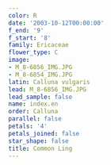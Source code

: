 ```yaml
---
color: R
date: '2003-10-12T00:00:00'
f_end: '9'
f_start: '8'
family: Ericaceae
flower_type: C
image:
- M_8-6856_IMG.JPG
- M_8-6854_IMG.JPG
latin: Calluna vulgaris
lead: M_8-6856_IMG.JPG
lead_sample: false
name: index.en
order: Calluna
parallel: false
petals: '4'
petals_joined: false
star_shape: false
title: Common Ling
---
```

